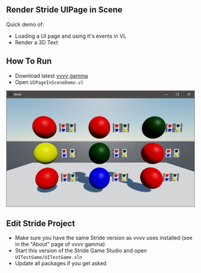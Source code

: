## Render Stride UIPage in Scene
Quick demo of:
* Loading a UI page and using it's events in VL
* Render a 3D Text
## How To Run
* Download latest [vvvv gamma](https://visualprogramming.net)
* Open `UIPageInSceneDemo.vl`

![img](Screenshot.png)

## Edit Stride Project
* Make sure you have the same Stride version as vvvv uses installed (see in the "About" page of vvvv gamma)
* Start this version of the Stride Game Studio and open `UITestGame/UITestGame.sln`
* Update all packages if you get asked

